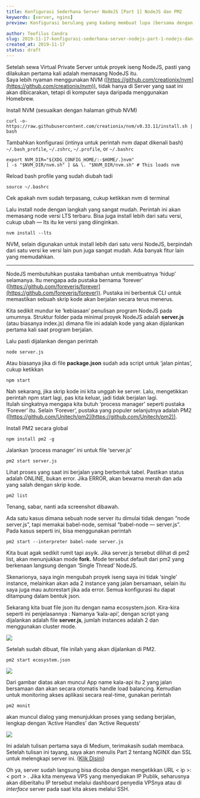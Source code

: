 ```yaml
---
title: Konfigurasi Sederhana Server NodeJS [Part 1] NodeJS dan PM2
keywords: [server, nginx]
preview: Konfigurasi berulang yang kadang membuat lupa (bersama dengan penjelasan singkat)

author: Teofilus Candra
slug: 2019-11-17-konfigurasi-sederhana-server-nodejs-part-1-nodejs-dan-pm2
created_at: 2019-11-17
status: draft
---
```


Setelah sewa Virtual Private Server untuk proyek iseng NodeJS, pasti yang dilakukan pertama kali adalah memasang NodeJS itu.  
Saya lebih nyaman menggunakan NVM ([https://github.com/creationix/nvm](https://github.com/creationix/nvm)), tidak hanya di Server yang saat ini akan dibicarakan, tetapi di komputer saya daripada menggunakan Homebrew.

Install NVM (sesuaikan dengan halaman github NVM)

```
curl -o- https://raw.githubusercontent.com/creationix/nvm/v0.33.11/install.sh | bash 
```

Tambahkan konfigurasi (intinya untuk perintah nvm dapat dikenali bash)
`~/.bash_profile`,  `~/.zshrc`,  `~/.profile`, or  `~/.bashrc`

```
export NVM_DIR="${XDG_CONFIG_HOME/:-$HOME/.}nvm"  
[ -s "$NVM_DIR/nvm.sh" ] && \. "$NVM_DIR/nvm.sh" # This loads nvm
```
Reload bash profile yang sudah diubah tadi

``` 
source ~/.bashrc 
```

Cek apakah nvm sudah terpasang, cukup ketikkan nvm di terminal

Lalu install node dengan langkah yang sangat mudah. Perintah ini akan memasang node versi LTS terbaru. Bisa juga install lebih dari satu versi, cukup ubah — lts itu ke versi yang diinginkan.

``` 
nvm install --lts 
```

NVM, selain digunakan untuk install lebih dari satu versi NodeJS, berpindah dari satu versi ke versi lain pun juga sangat mudah. Ada banyak fitur lain yang memudahkan.

----------

NodeJS membutuhkan pustaka tambahan untuk membuatnya ‘hidup’ selamanya. Itu mengapa ada pustaka bernama ‘forever’ ([https://github.com/foreverjs/forever](https://github.com/foreverjs/forever)). Pustaka ini berbentuk CLI untuk memastikan sebuah skrip kode akan berjalan secara terus menerus.

Kita sedikit mundur ke ‘kebiasaan’ penulisan program NodeJS pada umumnya. Struktur folder pada minimal proyek NodeJS adalah  **server.js**  (atau biasanya index.js) dimana file ini adalah kode yang akan dijalankan pertama kali saat program berjalan.

Lalu pasti dijalankan dengan perintah

```
node server.js
```

Atau biasanya jika di file  **package.json** sudah ada script untuk ‘jalan pintas’, cukup ketikkan

```
npm start
```

Nah sekarang, jika skrip kode ini kita unggah ke server. Lalu, mengetikkan perintah npm start lagi, pas kita keluar, jadi tidak berjalan lagi.  
Itulah singkatnya mengapa kita butuh ‘process manager’ seperti pustaka ‘Forever’ itu. Selain ‘Forever’, pustaka yang populer selanjutnya adalah PM2 ([https://github.com/Unitech/pm2](https://github.com/Unitech/pm2)).

Install PM2 secara global

```
npm install pm2 -g
```

Jalankan ‘process manager’ ini untuk file ‘server.js’

```
pm2 start server.js
```

Lihat proses yang saat ini berjalan yang berbentuk tabel. Pastikan status adalah ONLINE, bukan error. Jika ERROR, akan bewarna merah dan ada yang salah dengan skrip kode.

```
pm2 list
```

Tenang, sabar, nanti ada screenshot dibawah.

Ada satu kasus dimana sebuah node server itu dimulai tidak dengan “node server.js”, tapi memakai babel-node, semisal “babel-node — server.js”. Pada kasus seperti ini, bisa menggunakan perintah

```
pm2 start --interpreter babel-node server.js
```

Kita buat agak sedikit rumit tapi asyik. Jika server.js tersebut dilihat di pm2 list, akan menunjukkan mode  **fork.** Mode tersebut default dari pm2 yang berkenaan langsung dengan ‘Single Thread’ NodeJS.

Skenarionya, saya ingin mengubah proyek iseng saya ini tidak ‘single’ instance, melainkan akan ada 2 instance yang jalan bersamaan, selain itu saya juga mau autorestart jika ada error. Semua konfigurasi itu dapat ditampung dalam bentuk json.

Sekarang kita buat file json itu dengan nama ecosystem.json. Kira-kira seperti ini penjelasannya : Namanya ‘kala-api’, dengan script yang dijalankan adalah file  **server.js**, jumlah instances adalah 2 dan menggunakan cluster mode.

![](https://miro.medium.com/max/384/1*mCK4h97Jz8YHO77jOZuysg.png)

Setelah sudah dibuat, file inilah yang akan dijalankan di PM2.

```
pm2 start ecosystem.json
```

![](https://miro.medium.com/max/639/1*0H_A2hKLijFAUNSSAOBPaA.png)

Dari gambar diatas akan muncul App name kala-api itu 2 yang jalan bersamaan dan akan secara otomatis handle load balancing. Kemudian untuk monitoring akses aplikasi secara real-time, gunakan perintah

``` 
pm2 monit 
```

akan muncul dialog yang menunjukkan proses yang sedang berjalan, lengkap dengan ‘Active Handles’ dan ‘Active Requests’

![](https://miro.medium.com/max/1037/1*OG4keA8R5EEyRX9wOE6IOA.png)

Ini adalah tulisan pertama saya di Medium, terimakasih sudah membaca. Setelah tulisan ini tayang, saya akan menulis Part 2 tentang NGINX dan SSL untuk melengkapi server ini. ([Klik Disini](/2019-11-17-konfigurasi-sederhana-server-nodejs-part-2-nginx-and-ssl.md))

Oh ya, server sudah langsung bisa dicoba dengan mengetikkan URL < ip >:< port > . Jika kita menyewa VPS yang menyediakan IP Publik, seharusnya akan diberitahu IP tersebut melalui dashboard penyedia VPSnya atau di  _interface_ server pada saat kita akses melalui SSH.